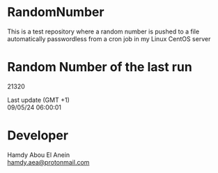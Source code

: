 # RandomNumber    
This is a test repository where a random number is pushed to a file automatically passwordless from a cron job in my Linux CentOS server    
# Random Number of the last run   
21320
      
Last update (GMT +1)    
09/05/24 06:00:01
# Developer    
Hamdy Abou El Anein   
hamdy.aea@protonmail.com
